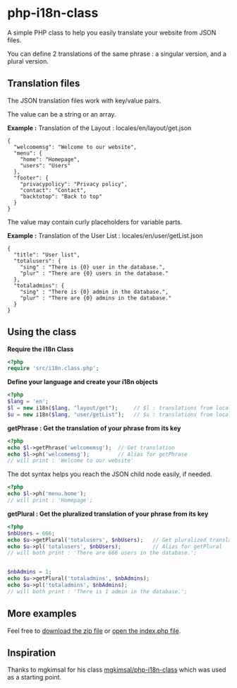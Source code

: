 # php-i18n-class

A simple PHP class to help you easily translate your website from JSON files.

You can define 2 translations of the same phrase : a singular version, and a plural version.

## Translation files

The JSON translation files work with key/value pairs.

The value can be a string or an array.

**Example :** Translation of the Layout : locales/en/layout/get.json 
```
{
  "welcomemsg": "Welcome to our website",
  "menu": {
    "home": "Homepage",
    "users": "Users"
  },
  "footer": {
    "privacypolicy": "Privacy policy",
    "contact": "Contact",
    "backtotop": "Back to top"
  }
}
```

The value may contain curly placeholders for variable parts.

**Example :** Translation of the User List : locales/en/user/getList.json 
```
{
  "title": "User list",
  "totalusers": {
    "sing" : "There is {0} user in the database.",
    "plur" : "There are {0} users in the database."
  },
  "totaladmins": {
    "sing" : "There is {0} admin in the database.",
    "plur" : "There are {0} admins in the database."
  }
}
```

## Using the class

**Require the i18n Class**
```php
<?php
require 'src/i18n.class.php';
```
**Define your language and create your i18n objects**
```php
<?php
$lang = 'en';
$l = new i18n($lang, "layout/get");     // $l : translations from locales/en/layout/get.json
$u = new i18n($lang, "user/getList");   // $u : translations from locales/en/user/getList.json
```

**getPhrase : Get the translation of your phrase from its key**
```php
<?php
echo $l->getPhrase('welcomemsg');  // Get translation
echo $l->ph('welcomemsg');         // Alias for getPhrase
// will print : 'Welcome to our website'
```

The dot syntax helps you reach the JSON child node easily, if needed.
```php
<?php
echo $l->ph('menu.home'); 
// will print : 'Homepage';
```

**getPlural : Get the pluralized translation of your phrase from its key**
```php
<?php
$nbUsers = 666;
echo $u->getPlural('totalusers', $nbUsers);   // Get pluralized translation
echo $u->pl('totalusers', $nbUsers);          // Alias for getPlural
// will both print : 'There are 666 users in the database.';


$nbAdmins = 1;
echo $u->getPlural('totaladmins', $nbAdmins);
echo $u->pl('totaladmins', $nbAdmins);
// will both print : 'There is 1 admin in the database.';
```

## More examples

Feel free to [download the zip file](https://github.com/damsmcfly/php-i18n-class/archive/master.zip) or [open the index.php file](https://github.com/damsmcfly/php-i18n-class/blob/master/index.php).

## Inspiration

Thanks to mgkimsal for his class [mgkimsal/php-i18n-class](https://github.com/mgkimsal/php-i18n-class) which was used as a starting point.
